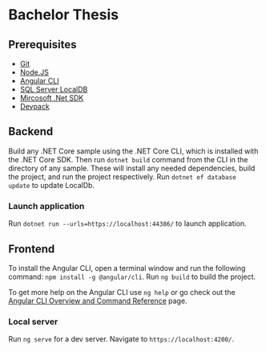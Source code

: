 # Bachelor Thesis

## Prerequisites
- [Git](https://git-scm.com/download/win)
- [Node.JS](https://nodejs.org/en/download/)
- [Angular CLI](https://angular.io/guide/setup-local)
- [SQL Server LocalDB](https://docs.microsoft.com/en-us/sql/database-engine/configure-windows/sql-server-express-localdb?view=sql-server-ver15)
- [Mircosoft .Net SDK](https://dotnet.microsoft.com/download/visual-studio-sdks)
- [Devpack](https://dotnet.microsoft.com/download/dotnet-framework/net472)


## Backend

Build any .NET Core sample using the .NET Core CLI, which is installed with the .NET Core SDK. Then run `dotnet build` command from the CLI in the directory of any sample.
These will install any needed dependencies, build the project, and run the project respectively. Run `dotnet ef database update` to update LocalDb.

### Launch application

Run `dotnet run --urls=https://localhost:44386/` to launch application.

## Frontend

To install the Angular CLI, open a terminal window and run the following command: `npm install -g @angular/cli`.
Run `ng build` to build the project.

To get more help on the Angular CLI use `ng help` or go check out the [Angular CLI Overview and Command Reference](https://angular.io/cli) page.

### Local server

Run `ng serve` for a dev server. Navigate to `https://localhost:4200/`.
